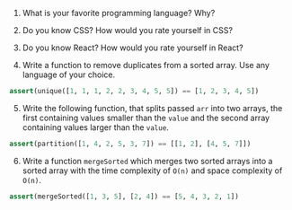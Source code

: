 1. What is your favorite programming language? Why?

2. Do you know CSS? How would you rate yourself in CSS?

3. Do you know React? How would you rate yourself in React?

4. Write a function to remove duplicates from a sorted array. Use any language
   of your choice.

```python
assert(unique([1, 1, 1, 2, 2, 3, 4, 5, 5]) == [1, 2, 3, 4, 5])
```

5. Write the following function, that splits passed `arr` into two arrays, the
   first containing values smaller than the `value` and the second array
   containing values larger than the `value`.

```python
assert(partition([1, 4, 2, 5, 3, 7]) == [[1, 2], [4, 5, 7]])
```

6. Write a function `mergeSorted` which merges two sorted arrays into a sorted
   array with the time complexity of `O(n)` and space complexity of `O(n)`.

```python
assert(mergeSorted([1, 3, 5], [2, 4]) == [5, 4, 3, 2, 1])
```
